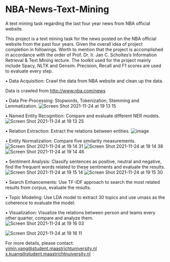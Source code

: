 # NBA-News-Text-Mining
A text mining task regarding the last four year news from NBA official website.

This project is a text mining task for the news posted on the NBA official website from the past four years. Given
the overall idea of project completion in followings. Worth to mention that the project is accomplished in
accordance with the order of Prof. Dr. Ir. Jan C. Scholtes’s Information Retrieval & Text Mining lecture. The
toolkit used for the project mainly include Spacy, NLTK and Gensim. Precision, Recall and F1 scores are used to
evaluate every step.

• Data Acquisition: Crawl the data from NBA website and clean up the data.

Data is crawled from http://www.nba.com/news

• Data Pre-Processing: Stopwords, Tokenization, Stemming and Lemmatization.
![Screen Shot 2021-11-24 at 19 13 15](https://user-images.githubusercontent.com/67627410/143292784-23b39ea4-8647-4fac-bfd5-fde50e6b814e.png)

• Named Entity Recognition: Compare and evaluate different NER models.
![Screen Shot 2021-11-24 at 19 13 25](https://user-images.githubusercontent.com/67627410/143292810-4308bd3a-ceb7-432c-bc54-c8ba299fc497.png)

• Relation Extraction: Extract the relations between entities.
![image](https://user-images.githubusercontent.com/67627410/143292839-72810a80-e7e1-4629-b837-6ba5f5a01e33.png)

• Entity Normalization: Compare five similarity measurements.
![Screen Shot 2021-11-24 at 19 14 31](https://user-images.githubusercontent.com/67627410/143292955-4a48b6c4-3a32-4b45-ade5-e54f4915c90d.png)
![Screen Shot 2021-11-24 at 19 14 38](https://user-images.githubusercontent.com/67627410/143292965-22d8bd17-daff-4540-8fd4-7f8147f476ec.png)
![Screen Shot 2021-11-24 at 19 14 46](https://user-images.githubusercontent.com/67627410/143292973-1ca0caa6-0681-4fd7-9c14-616151b5ac4a.png)

• Sentiment Analysis: Classify sentences as positive, neutral and negative, find the frequent words related
to these sentiments and evaluate the results.
![Screen Shot 2021-11-24 at 19 15 14](https://user-images.githubusercontent.com/67627410/143293009-52e10b23-6510-4b1e-82d4-a60adea05781.png)
![Screen Shot 2021-11-24 at 19 15 30](https://user-images.githubusercontent.com/67627410/143293051-d4cc0e7f-0754-4222-901b-3f9ed8b53d28.png)

• Search Enhancements: Use TF-IDF approach to search the most related results from corpus, evaluate the
results.

• Topic Modeling: Use LDA model to extract 30 topics and use umass as the coherence to evaluate the
model.

• Visualization: Visualize the relations between person and teams every other quarter, compare and analyze
them.
![Screen Shot 2021-11-24 at 19 16 03](https://user-images.githubusercontent.com/67627410/143293154-06e545e5-d5f2-410f-b3a0-4cc0810e8b39.png)

![Screen Shot 2021-11-24 at 19 16 11](https://user-images.githubusercontent.com/67627410/143293163-e7239c16-8188-4ca8-9ae3-c2e5ff72acdd.png)

For more details, please contact:
yimin.yang@student.maastrichtuniversity.nl
s.kuang@student.maastrichtnuiversity.nl
